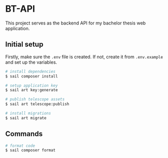 # BT-API

This project serves as the backend API for my bachelor thesis web application.

## Initial setup

Firstly, make sure the `.env` file is created. If not, create it from `.env.example` and set up the variables.

```bash
# install dependencies
$ sail composer install

# setup application key
$ sail art key:generate

# publish telescope assets
$ sail art telescope:publish

# install migrations
$ sail art migrate
```

## Commands

```bash
# format code
$ sail composer format
```

